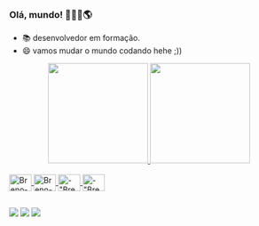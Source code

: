 ### Olá, mundo! 👩🏻‍💻🌎

- 📚 desenvolvedor em formação.
- 😄 vamos mudar o mundo codando hehe ;))

<div align="center">
  <a href="https://github.com/brenodevalves">
  <img height="180em" src="https://github-readme-stats.vercel.app/api?username=brenodevalves&show_icons=true&theme=dark&include_all_commits=true&count_private=true"/>
  <img height="180em" src="https://github-readme-stats.vercel.app/api/top-langs/?username=brenodevalves&layout=compact&langs_count=7&theme=dark"/>
</div>
  
  <div style="display: inline_block"><br>
  <img align="center" alt="Breno-py" height="30" width="40" src="https://cdn.jsdelivr.net/gh/devicons/devicon/icons/python/python-original.svg" />
  <img align="center" alt="Breno-HTML" height="30" width="40" src="https://cdn.jsdelivr.net/gh/devicons/devicon/icons/html5/html5-original.svg" />
  <img align="center" alt=-"Breno-CSS" height="30" width="40" src="https://cdn.jsdelivr.net/gh/devicons/devicon/icons/css3/css3-original.svg" />
   <img align="center" alt=-"Breno-CSS" height="30" width="40" src="https://cdn.jsdelivr.net/gh/devicons/devicon/icons/javascript/javascript-original.svg" />
</div>
  
  ##
  
  <div>
   
  <a href="https://instagram.com/devbreno" target="_blank"><img src="https://img.shields.io/badge/-Instagram-%23E4405F?style=for-the-badge&logo=instagram&logoColor=white" target="_blank"></a>
     <a href="https://www.linkedin.com/in/breno-alves-84a606229" target="_blank"><img src="https://img.shields.io/badge/-LinkedIn-%230077B5?style=for-the-badge&logo=linkedin&logoColor=white" target="_blank"></a>
  <a href = "mailto:brenodev00@gmail.com"><img src="https://img.shields.io/badge/-Gmail-%23333?style=for-the-badge&logo=gmail&logoColor=white" target="_blank"></a>
 
  </div>
  
  
  
  

